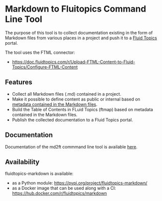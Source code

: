 # Markdown to Fluitopics Command Line Tool

The purpose of this tool is to collect documentation existing in the form
of Markdown files from various places in a project and push it to
a [Fluid Topics](https://www.fluidtopics.com/) portal.

The tool uses the FTML connector:

- https://doc.fluidtopics.com/r/Upload-FTML-Content-to-Fluid-Topics/Configure-FTML-Content

## Features

- Collect all Markdown files (.md) contained in a project.
- Make it possible to define content as  public or internal based on [metadata contained
  in the Markdown files](https://stackoverflow.com/questions/44215896/markdown-metadata-format).
- Build the Table of Contents in FLuid Topics (ftmap) based on metadata contained in the Markdown files.
- Publish the collected documentation to a Fluid Topics portal.

## Documentation

Documentation of the md2ft commmand line tool is available [here](https://doc.fluidtopics.com/r/Technical-Notes/Markdown-to-Fluid-Topics-md2ft).

## Availability

fluidtopics-markdown is available:

- as a Python module: <https://pypi.org/project/fluidtopics-markdown/>
- as a Docker image that can be used along with a CI: <https://hub.docker.com/r/fluidtopics/markdown>
